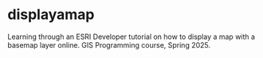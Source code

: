 # displayamap

Learning through an ESRI Developer tutorial on how to display a map with a basemap layer online. 
GIS Programming course, Spring 2025.
